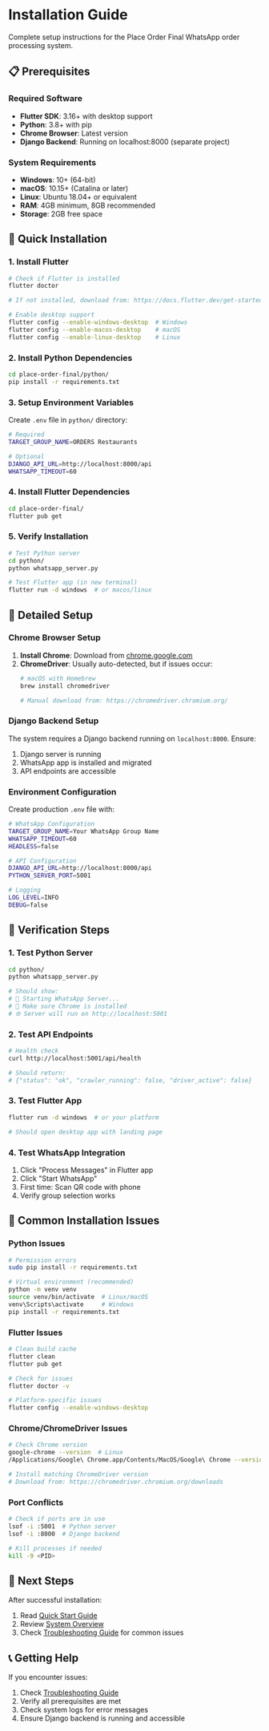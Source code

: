 # Installation Guide

Complete setup instructions for the Place Order Final WhatsApp order processing system.

## 📋 Prerequisites

### Required Software
- **Flutter SDK**: 3.16+ with desktop support
- **Python**: 3.8+ with pip
- **Chrome Browser**: Latest version
- **Django Backend**: Running on localhost:8000 (separate project)

### System Requirements
- **Windows**: 10+ (64-bit)
- **macOS**: 10.15+ (Catalina or later)  
- **Linux**: Ubuntu 18.04+ or equivalent
- **RAM**: 4GB minimum, 8GB recommended
- **Storage**: 2GB free space

## 🚀 Quick Installation

### 1. Install Flutter
```bash
# Check if Flutter is installed
flutter doctor

# If not installed, download from: https://docs.flutter.dev/get-started/install

# Enable desktop support
flutter config --enable-windows-desktop  # Windows
flutter config --enable-macos-desktop    # macOS
flutter config --enable-linux-desktop    # Linux
```

### 2. Install Python Dependencies
```bash
cd place-order-final/python/
pip install -r requirements.txt
```

### 3. Setup Environment Variables
Create `.env` file in `python/` directory:
```bash
# Required
TARGET_GROUP_NAME=ORDERS Restaurants

# Optional
DJANGO_API_URL=http://localhost:8000/api
WHATSAPP_TIMEOUT=60
```

### 4. Install Flutter Dependencies
```bash
cd place-order-final/
flutter pub get
```

### 5. Verify Installation
```bash
# Test Python server
cd python/
python whatsapp_server.py

# Test Flutter app (in new terminal)
flutter run -d windows  # or macos/linux
```

## 🔧 Detailed Setup

### Chrome Browser Setup
1. **Install Chrome**: Download from [chrome.google.com](https://chrome.google.com)
2. **ChromeDriver**: Usually auto-detected, but if issues occur:
   ```bash
   # macOS with Homebrew
   brew install chromedriver
   
   # Manual download from: https://chromedriver.chromium.org/
   ```

### Django Backend Setup
The system requires a Django backend running on `localhost:8000`. Ensure:
1. Django server is running
2. WhatsApp app is installed and migrated
3. API endpoints are accessible

### Environment Configuration
Create production `.env` file with:
```bash
# WhatsApp Configuration
TARGET_GROUP_NAME=Your WhatsApp Group Name
WHATSAPP_TIMEOUT=60
HEADLESS=false

# API Configuration  
DJANGO_API_URL=http://localhost:8000/api
PYTHON_SERVER_PORT=5001

# Logging
LOG_LEVEL=INFO
DEBUG=false
```

## 🧪 Verification Steps

### 1. Test Python Server
```bash
cd python/
python whatsapp_server.py

# Should show:
# 🚀 Starting WhatsApp Server...
# 📱 Make sure Chrome is installed
# 🌐 Server will run on http://localhost:5001
```

### 2. Test API Endpoints
```bash
# Health check
curl http://localhost:5001/api/health

# Should return:
# {"status": "ok", "crawler_running": false, "driver_active": false}
```

### 3. Test Flutter App
```bash
flutter run -d windows  # or your platform

# Should open desktop app with landing page
```

### 4. Test WhatsApp Integration
1. Click "Process Messages" in Flutter app
2. Click "Start WhatsApp" 
3. First time: Scan QR code with phone
4. Verify group selection works

## 🚨 Common Installation Issues

### Python Issues
```bash
# Permission errors
sudo pip install -r requirements.txt

# Virtual environment (recommended)
python -m venv venv
source venv/bin/activate  # Linux/macOS
venv\Scripts\activate     # Windows
pip install -r requirements.txt
```

### Flutter Issues
```bash
# Clean build cache
flutter clean
flutter pub get

# Check for issues
flutter doctor -v

# Platform-specific issues
flutter config --enable-windows-desktop
```

### Chrome/ChromeDriver Issues
```bash
# Check Chrome version
google-chrome --version  # Linux
/Applications/Google\ Chrome.app/Contents/MacOS/Google\ Chrome --version  # macOS

# Install matching ChromeDriver version
# Download from: https://chromedriver.chromium.org/downloads
```

### Port Conflicts
```bash
# Check if ports are in use
lsof -i :5001  # Python server
lsof -i :8000  # Django backend

# Kill processes if needed
kill -9 <PID>
```

## 🎯 Next Steps

After successful installation:
1. Read [Quick Start Guide](quick-start.md)
2. Review [System Overview](../architecture/system-overview.md)
3. Check [Troubleshooting Guide](troubleshooting.md) for common issues

## 📞 Getting Help

If you encounter issues:
1. Check [Troubleshooting Guide](troubleshooting.md)
2. Verify all prerequisites are met
3. Check system logs for error messages
4. Ensure Django backend is running and accessible
